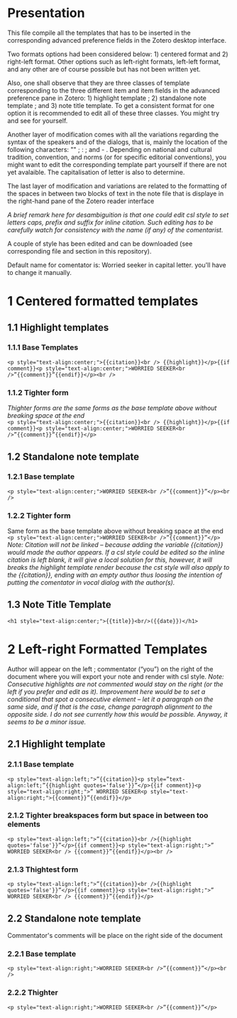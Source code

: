 # Presentation
This file compile all the templates that has to be inserted in the corresponding advanced preference fields in the Zotero desktop interface.
  
<p>Two formats options had been considered below: 1) centered format and 2) right-left format.
Other options such as left-right formats, left-left format, and any other are of course possible but has not been written yet.</p>

<p>Also, one shall observe that they are three classes of template corresponding to the three different item and item fields in the advanced preference pane in Zotero:
1) highlight template ; 2) standalone note template ; and 3) note title template. To get a consistent format for one option it is recommended to edit all of these three classes. You might try and see for yourself.

Another layer of modification comes with all the variations regarding the syntax of the speakers and of the dialogs, that is, mainly the location of the following characters: "" ; : ; and - .
Depending on national and cultural tradition, convention, and norms (or for specific editorial conventions), you might want to edit the corresponding template part yourself if there are not yet avalaible.
The capitalisation of letter is also to determine.

The last layer of modification and variations are related to the formatting of the spaces in between two blocks of text in the note file that is displaye in the right-hand pane of the Zotero reader interface

<i>A brief remark here for desambiguition is that one could edit csl style to set letters caps, prefix and suffix for inline citation. Such editing has to be carefully watch for consistency with the name (if any) of the comentarist.</i>

A couple of style has been edited and can be downloaded (see corresponding file and section in this repository).

Default name for comentator is: Worried seeker in capital letter. you'll have to change it manually.


# 1 Centered formatted templates
## 1.1 Highlight templates
### 1.1.1 Base Templates
```<p style="text-align:center;">{{citation}}<br /> {{highlight}}</p>{{if comment}}<p style="text-align:center;">WORRIED SEEKER<br />”{{comment}}”{{endif}}</p><br />```
### 1.1.2 Tighter form
<i>Thighter forms are the same forms as the base template above without breaking space at the end</i><br />
```<p style="text-align:center;">{{citation}}<br /> {{highlight}}</p>{{if comment}}<p style="text-align:center;">WORRIED SEEKER<br />”{{comment}}”{{endif}}</p>```
## 1.2 Standalone note template
### 1.2.1 Base template
```<p style="text-align:center;">WORRIED SEEKER<br />”{{comment}}”</p><br />```
### 1.2.2 Tighter form
Same form as the base template above without breaking space at the end <br />
```<p style="text-align:center;">WORRIED SEEKER<br />”{{comment}}”</p>```<br />
<i>Note: Citation will not be linked – because adding the variable {{citation}} would made the author appears. If a csl style could be edited so the inline citation is left blank, it will give a local solution for this, however, it will breaks the highlight template render because the cst style will also apply to the {{citation}}, ending with an empty author thus loosing the intention of putting the comentator in vocal dialog with the author(s).</i>
## 1.3 Note Title Template
```<h1 style="text-align:center;">{{title}}<br/>({{date}})</h1>```
# 2 Left-right Formatted Templates
Author will appear on the left ; commentator (“you”) on the right of the document where you will export your note and render with csl style.
<i>Note: Consecutive highlights are not commented would stay on the right (or the left if you prefer and edit as it). Improvement here would be to set a conditional that spot a consecutive element – let it a paragraph on the same side, and if that is the case, change paragraph alignment to the opposite side. I do not see currently how this would be possible. Anyway, it seems to be a minor issue.</i>
## 2.1 Highlight template
### 2.1.1 Base template
```<p style="text-align:left;">”{{citation}}<p style=”text-align:left;”{{highlight quotes='false'}}”</p>{{if comment}}<p style="text-align:right;">” WORRIED SEEKER<p style="text-align:right;">{{comment}}”{{endif}}</p>```
### 2.1.2 Tighter breakspaces form but space in between too elements
```<p style="text-align:left;">”{{citation}}<br />{{highlight quotes='false'}}”</p>{{if comment}}<p style="text-align:right;">” WORRIED SEEKER<br /> {{comment}}”{{endif}}</p><br />```
### 2.1.3 Thightest form
```<p style="text-align:left;">”{{citation}}<br />{{highlight quotes='false'}}”</p>{{if comment}}<p style="text-align:right;">” WORRIED SEEKER<br /> {{comment}}”{{endif}}</p>```
## 2.2 Standalone note template
Commentator's comments will be place on the right side of the document
### 2.2.1 Base template
```<p style="text-align:right;">WORRIED SEEKER<br />”{{comment}}”</p><br />```
### 2.2.2 Thighter
```<p style="text-align:right;">WORRIED SEEKER<br />”{{comment}}”</p>```
